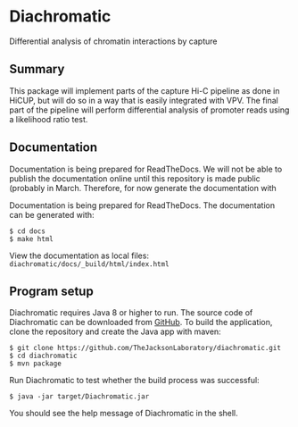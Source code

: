 # Diachromatic

Differential analysis of chromatin interactions by capture

## Summary

This package will implement parts of the capture Hi-C pipeline as done in
HiCUP, but will do so in a way that is easily integrated with VPV. The final
part of the pipeline will perform differential analysis of 
promoter reads using a likelihood ratio test.


## Documentation
Documentation is being prepared for ReadTheDocs. We will not be able to publish the
documentation online until this repository is made public (probably in March.
Therefore, for now generate the documentation with

Documentation is being prepared for ReadTheDocs. The documentation can be generated with:

	$ cd docs
	$ make html

View the documentation as local files: ``diachromatic/docs/_build/html/index.html``


## Program setup

Diachromatic requires Java 8 or higher to run. The source code of Diachromatic can be downloaded from [GitHub](https://github.com/TheJacksonLaboratory/diachromatic). To build the application, clone the repository and create the Java app with maven:

    $ git clone https://github.com/TheJacksonLaboratory/diachromatic.git
    $ cd diachromatic
    $ mvn package

Run Diachromatic to test whether the build process was successful:

    $ java -jar target/Diachromatic.jar

You should see the help message of Diachromatic in the shell.
